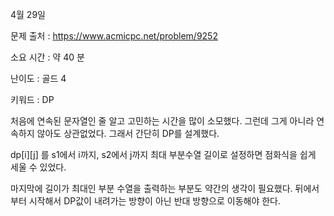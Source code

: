 4월 29일

문제 출처 : https://www.acmicpc.net/problem/9252

소요 시간 : 약 40 분

난이도 : 골드 4

키워드 : DP

처음에 연속된 문자열인 줄 알고 고민하는 시간을 많이 소모했다. 그런데 그게 아니라 연속하지 않아도 상관없었다.
그래서 간단히 DP를 설계했다.

dp[i][j] 를 s1에서 i까지, s2에서 j까지 최대 부분수열 길이로 설정하면 점화식을 쉽게 세울 수 있었다.

마지막에 길이가 최대인 부분 수열을 출력하는 부분도 약간의 생각이 필요했다. 뒤에서 부터 시작해서 DP값이 내려가는 방향이 아닌 반대 방향으로 이동해야 한다.
